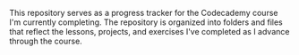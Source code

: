 This repository serves as a progress tracker for the Codecademy course I'm currently completing. The repository is organized into folders and files that reflect the lessons, projects, and exercises I've completed as I advance through the course.
